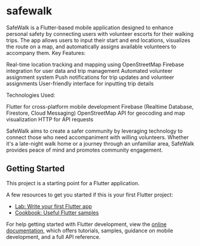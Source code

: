 # safewalk


SafeWalk is a Flutter-based mobile application designed to enhance personal safety by connecting users with volunteer escorts for their walking trips. The app allows users to input their start and end locations, visualizes the route on a map, and automatically assigns available volunteers to accompany them.
Key Features:

Real-time location tracking and mapping using OpenStreetMap
Firebase integration for user data and trip management
Automated volunteer assignment system
Push notifications for trip updates and volunteer assignments
User-friendly interface for inputting trip details

Technologies Used:

Flutter for cross-platform mobile development
Firebase (Realtime Database, Firestore, Cloud Messaging)
OpenStreetMap API for geocoding and map visualization
HTTP for API requests

SafeWalk aims to create a safer community by leveraging technology to connect those who need accompaniment with willing volunteers. Whether it's a late-night walk home or a journey through an unfamiliar area, SafeWalk provides peace of mind and promotes community engagement.

## Getting Started

This project is a starting point for a Flutter application.

A few resources to get you started if this is your first Flutter project:

- [Lab: Write your first Flutter app](https://docs.flutter.dev/get-started/codelab)
- [Cookbook: Useful Flutter samples](https://docs.flutter.dev/cookbook)

For help getting started with Flutter development, view the
[online documentation](https://docs.flutter.dev/), which offers tutorials,
samples, guidance on mobile development, and a full API reference.
